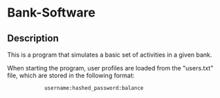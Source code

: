 # Bank-Software

## Description
This is a program that simulates a basic set of activities in a given bank.

When starting the program, user profiles are loaded from the "users.txt" file, which are stored in the following format:

                username:hashed_password:balance
                
